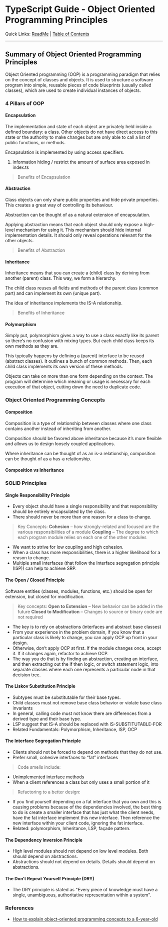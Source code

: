 # TypeScript Guide - Object Oriented Programming Principles
Quick Links: [ReadMe](../README.md) | [Table of Contents](./docs/00-index.md)

---

## Summary of Object Oriented Programming Principles

Object Oriented programming (OOP) is a programming paradigm that relies on the concept of classes and objects. It is used to structure a software program into simple, reusable pieces of code blueprints (usually called classes), which are used to create individual instances of objects.

### 4 Pillars of OOP

#### Encapsulation

The implementation and state of each object are privately held inside a defined boundary: a class. Other objects do not have direct access to this state or the authority to make changes but are only able to call a list of public functions, or methods.

Encapsulation is implemented by using access specifiers.


1. information hiding /  restrict the amount of surface area exposed in index.ts

> Benefits of Encapsulation


#### Abstraction

Class objects can only share public properties and hide private properties. This creates a great way of controlling its behaviour.

Abstraction can be thought of as a natural extension of encapsulation.

Applying abstraction means that each object should only expose a high-level mechanism for using it. This mechanism should hide internal implementation details. It should only reveal operations relevant for the other objects.

> Benefits of Abstraction


#### Inheritance

Inheritance means that you can create a (child) class by deriving from another (parent) class. This way, we form a hierarchy.

The child class reuses all fields and methods of the parent class (common part) and can implement its own (unique part).

The idea of inheritance implements the IS-A relationship.


> Benefits of Inheritance



#### Polymorphism

Simply put, polymorphism gives a way to use a class exactly like its parent so there’s no confusion with mixing types. But each child class keeps its own methods as they are.

This typically happens by defining a (parent) interface to be reused (abstract classes). It outlines a bunch of common methods. Then, each child class implements its own version of these methods.

Objects can take on more than one form depending on the context. The program will determine which meaning or usage is necessary for each execution of that object, cutting down the need to duplicate code.


### Object Oriented Programming Concepts

#### Composition

Composition is a type of relationship between classes where one class contains another instead of inheriting from another.

Composition should be favored above inheritance because it’s more flexible and allows us to design loosely coupled applications.

Where inheritance can be thought of as an is-a relationship, composition can be thought of as a has-a relationship.



#### Composition vs Inheritance


### SOLID Principles

#### Single Responsibility Principle

 - Every object should have a single responsibility and that responsibility should be entirely encapsulated by the class. 
 - There should never be more than one reason for a class to change. 

> Key Concepts:
**Cohesion** – how strongly-related and focused are the various responsibilities of a module
**Coupling** – The degree to which each program module relies on each one of the other modules
 - We want to strive for low coupling and high cohesion. 
 - When a class has more responsibilities, there is a higher likelihood for a reason to change. 
 - Multiple small interfaces (that follow the Interface segregation principle (ISP)) can help to achieve SRP.

#### The Open / Closed Principle

Software entities (classes, modules, functions, etc.) should be open for extension, but closed for modification.
> Key concepts: 
**Open to Extension** – New behavior can be added in the future
**Closed to Modification** – Changes to source or binary code are not required
 - The key is to rely on abstractions (interfaces and abstract base classes)
 - From your experience in the problem domain, if you know that a particular class is likely to change, you can apply OCP up front in your design.
 - Otherwise, don’t apply OCP at first. If the module changes once, accept it. If it changes again, refactor to achieve OCP. 
 - The way you do that is by finding an abstraction, creating an interface, and then extracting out the if then logic, or switch statement logic, into separate classes where each one represents a particular node in that decision tree.


#### The Liskov Substitution Principle

 - Subtypes must be substitutable for their base types.
 - Child classes must not remove base class behavior or violate base class invariants
 - In general, calling code must not know there are differences from a derived type and their base type.
 - LSP suggest that IS-A should be replaced with IS-SUBSTITUTABLE-FOR
 - Related Fundamentals: Polymorphism, Inheritance, ISP, OCP

#### The Interface Segregation Principle

 - Clients should not be forced to depend on methods that they do not use.
 - Prefer small, cohesive interfaces to “fat” interfaces

> Code smells include:
 - Unimplemented interface methods
 - When a client references a class but only uses a small portion of it

> Refactoring to a better design:
 - If you find yourself depending on a fat interface that you own and this is causing problems because of the dependencies involved, the best thing to do is create a smaller interface that has just what the client needs, have the fat interface implement this new interface. Then reference the new interface within your client code, ignoring the fat interface.
 - Related: polymorphism, Inheritance, LSP, façade pattern.

#### The Dependency Inversion Principle 

 - High level modules should not depend on low level modules. Both should depend on abstractions.
 - Abstractions should not depend on details. Details should depend on abstractions.


#### The Don’t Repeat Yourself Principle (DRY)

 - The DRY principle is stated as "Every piece of knowledge must have a single, unambiguous, authoritative representation within a system".


### References

 - [How to explain object-oriented programming concepts to a 6-year-old](https://www.freecodecamp.org/news/object-oriented-programming-concepts-21bb035f7260/)